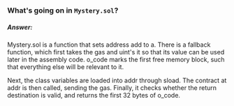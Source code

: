 ### What's going on in `Mystery.sol`?

##### Answer:
Mystery.sol is a function that sets address add to a. There is a fallback function, which first takes the gas and uint's it so that its value can be used later in the assembly code. o_code marks the first free memory block, such that everything else will be relevant to it.

Next, the class variables are loaded into addr through sload. The contract at addr is then called, sending the gas. Finally, it checks whether the return destination is valid, and returns the first 32 bytes of o_code.
